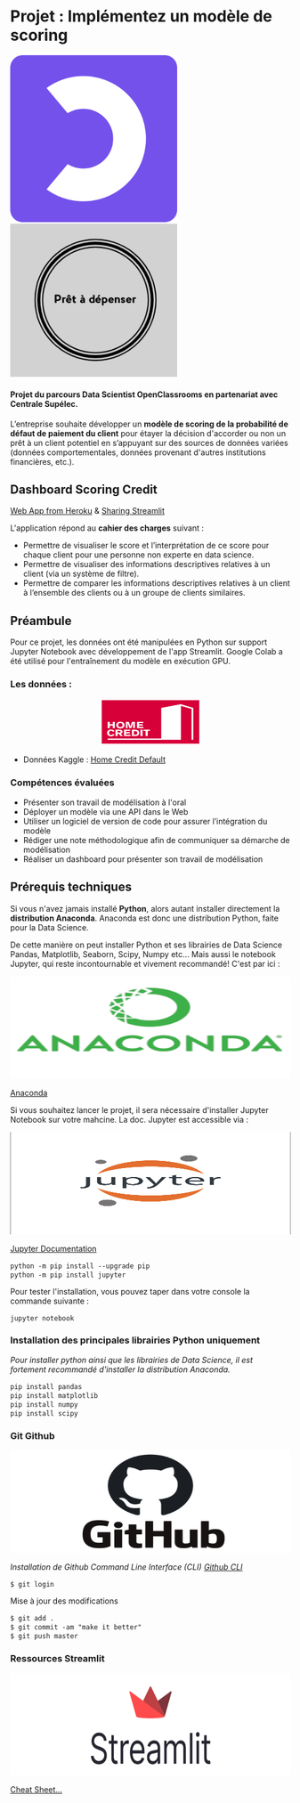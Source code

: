 # Projet : Implémentez un modèle de scoring

<p float="left">
  <img src="./images/Logo_OpenClassrooms.jpg" width="300" /> <br>
  <img src="./images/logo_pret_a_depenser.jpg" width="300" /> 
</p>

#### Projet du parcours Data Scientist OpenClassrooms en partenariat avec Centrale Supélec.
L’entreprise souhaite développer un **modèle de scoring de la probabilité de défaut de paiement du client** pour étayer la décision d'accorder ou non un prêt à un client potentiel en s’appuyant sur des sources de données variées (données comportementales, données provenant d'autres institutions financières, etc.).


## Dashboard Scoring Credit
[Web App from Heroku](https://model-scoring-openclassrom.herokuapp.com/) & [Sharing Streamlit](https://share.streamlit.io/deepsciencedata/projet-openclassroms/app/app.py)


L'application répond au **cahier des charges** suivant :

 - Permettre de visualiser le score et l’interprétation de ce score pour chaque client pour une personne non experte en data science.
 - Permettre de visualiser des informations descriptives relatives à un client (via un système de filtre).
 - Permettre de comparer les informations descriptives relatives à un client à l’ensemble des clients ou à un groupe de clients similaires.




## Préambule
Pour ce projet, les données ont été manipulées en Python sur support Jupyter Notebook avec développement de l'app Streamlit. Google Colab a été utilisé pour l'entraînement du modèle en exécution GPU.

### Les données :

<center><img src="./images/Home_credit_logo.jpg" width="184" height="84"></center>

- Données Kaggle : [Home Credit Default](https://www.kaggle.com/c/home-credit-default-risk/data)

### Compétences évaluées
 - Présenter son travail de modélisation à l'oral
 - Déployer un modèle via une API dans le Web
 - Utiliser un logiciel de version de code pour assurer l’intégration du modèle
 - Rédiger une note méthodologique afin de communiquer sa démarche de modélisation
 - Réaliser un dashboard pour présenter son travail de modélisation

## Prérequis techniques
Si vous n'avez jamais installé **Python**, alors autant installer directement la **distribution Anaconda**.
Anaconda est donc une distribution Python, faite pour la Data Science.

De cette manière on peut installer Python et ses librairies de Data Science Pandas, Matplotlib, Seaborn, Scipy, Numpy etc… 
Mais aussi le notebook Jupyter, qui reste incontournable et vivement recommandé!
C'est par ici : 
<center><img src="./images/anaconda-python-logo.jpg" width="1084" height="184"></center>

[Anaconda](https://www.anaconda.com/download)

Si vous souhaitez lancer le projet, il sera nécessaire d'installer Jupyter Notebook sur votre mahcine. 
La doc. Jupyter est accessible via : 
<center><img src="./images/jupyter-logo.jpg" width="1084" height="184"></center>

[Jupyter Documentation](https://jupyter.readthedocs.io/en/latest/install.html) 

```
python -m pip install --upgrade pip    
python -m pip install jupyter
```

Pour tester l'installation, vous pouvez taper dans votre console la commande suivante :

```
jupyter notebook
```

### Installation des principales librairies Python uniquement
*Pour installer python ainsi que les librairies de Data Science, il est fortement recommandé d'installer la distribution Anaconda.* 

```
pip install pandas
pip install matplotlib
pip install numpy
pip install scipy
```

### Git Github
<center><img src="./images/github-logo.jpg" width="1084" height="184"></center>

*Installation de Github Command Line Interface (CLI) [Github CLI](https://cli.github.com/)* 

```
$ git login
```
Mise à jour des modifications
```
$ git add .
$ git commit -am "make it better"
$ git push master
```

### Ressources Streamlit 
<center><img src="./images/logo_streamlit.jpg" width="1084" height="184"></center>

[Cheat Sheet…](https://share.streamlit.io/daniellewisdl/streamlit-cheat-sheet/app.py)


